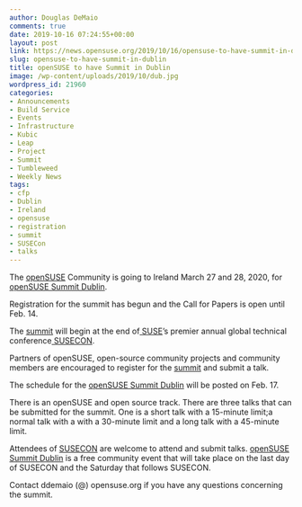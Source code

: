 ```yaml
---
author: Douglas DeMaio
comments: true
date: 2019-10-16 07:24:55+00:00
layout: post
link: https://news.opensuse.org/2019/10/16/opensuse-to-have-summit-in-dublin/
slug: opensuse-to-have-summit-in-dublin
title: openSUSE to have Summit in Dublin
image: /wp-content/uploads/2019/10/dub.jpg
wordpress_id: 21960
categories:
- Announcements
- Build Service
- Events
- Infrastructure
- Kubic
- Leap
- Project
- Summit
- Tumbleweed
- Weekly News
tags:
- cfp
- Dublin
- Ireland
- opensuse
- registration
- summit
- SUSECon
- talks
---
```


The [openSUSE](https://www.opensuse.org/) Community is going to Ireland March 27 and 28, 2020, for [openSUSE Summit Dublin](https://events.opensuse.org/conferences/Dublin).

Registration for the summit has begun and the Call for Papers is open until Feb. 14.

The [summit](https://events.opensuse.org/conferences/Dublin) will begin at the end of[ SUSE](https://www.suse.com/)’s premier annual global technical conference[ SUSECON](https://www.susecon.com/).

Partners of openSUSE, open-source community projects and community members are encouraged to register for the [summit](https://events.opensuse.org/conferences/Dublin) and submit a talk.

The schedule for the [openSUSE Summit Dublin](https://events.opensuse.org/conferences/Dublin) will be posted on Feb. 17.

There is an openSUSE and open source track. There are three talks that can be submitted for the summit. One is a short talk with a 15-minute limit;a normal talk with a with a 30-minute limit and a long talk with a 45-minute limit.

Attendees of [SUSECON](https://www.susecon.com/) are welcome to attend and submit talks. [openSUSE Summit Dublin](https://events.opensuse.org/conferences/Dublin) is a free community event that will take place on the last day of SUSECON and the Saturday that follows SUSECON.

Contact ddemaio (@) opensuse.org if you have any questions concerning the summit.
